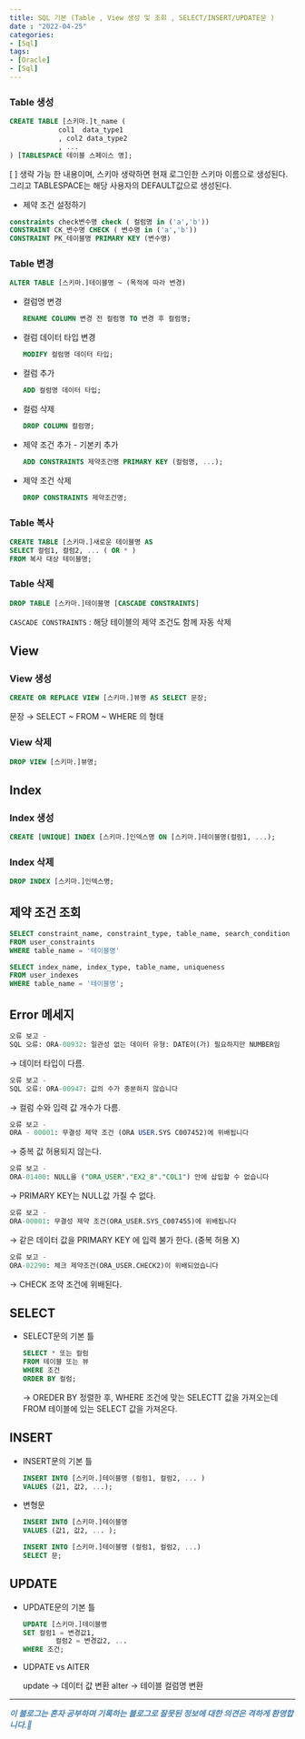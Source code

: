 ```yaml
---
title: SQL 기본 (Table , View 생성 및 조회 , SELECT/INSERT/UPDATE문 )
date : "2022-04-25"
categories:
- [Sql]
tags:
- [Oracle] 
- [Sql]
---
```



### Table 생성

```sql
CREATE TABLE [스키마.]t_name (
			col1  data_type1
			, col2 data_type2
			, ...
) [TABLESPACE 테이블 스페이스 명];
```

[ ] 생략 가능 한 내용이며, 스키마 생략하면 현재  로그인한 스키마 이름으로 생성된다.  그리고 TABLESPACE는 해당 사용자의 DEFAULT값으로 생성된다.  

- 제약 조건 설정하기

```sql
constraints check변수명 check ( 컬럼명 in ('a','b'))
CONSTRAINT CK_변수명 CHECK ( 변수명 in ('a','b'))
CONSTRAINT PK_테이블명 PRIMARY KEY (변수명)
```

   

### Table 변경

```sql
ALTER TABLE [스키마.]테이블명 ~ (목적에 따라 변경)
```

- 컬럼명 변경

  ```sql
  RENAME COLUMN 변경 전 컬럼명 TO 변경 후 컬럼명;
  ```

- 컬럼 데이터 타입 변경

  ```sql
  MODIFY 컬럼명 데이터 타입;
  ```

- 컬럼 추가

  ```sql
  ADD 컬럼명 데이터 타입;
  ```

- 컬럼 삭제

  ```sql
  DROP COLUMN 컬럼명;
  ```

- 제약 조건 추가 - 기본키 추가

  ```sql
  ADD CONSTRAINTS 제약조건명 PRIMARY KEY (컬럼명, ...);
  ```

- 제약 조건 삭제

  ```sql
  DROP CONSTRAINTS 제약조건명;
  ```

  

### Table 복사

```sql
CREATE TABLE [스키마.]새로운 테이블명 AS
SELECT 컬럼1, 컬럼2, ... ( OR * )
FROM 복사 대상 테이블명;
```

  

### Table 삭제

```sql
DROP TABLE [스카마.]테이블명 [CASCADE CONSTRAINTS]
```

`CASCADE CONSTRAINTS` :  해당 테이블의 제약 조건도 함께 자동 삭제  

  

## View

### View 생성

```sql
CREATE OR REPLACE VIEW [스키마.]뷰명 AS SELECT 문장;
```

문장 → SELECT ~ FROM ~ WHERE 의 형태

  

### View 삭제

```sql
DROP VIEW [스키마.]뷰명;
```

  

  

## Index

### Index 생성

```sql
CREATE [UNIQUE] INDEX [스키마.]인덱스명 ON [스키마.]테이블명(컬럼1, ...);
```

### Index 삭제

```sql
DROP INDEX [스키마.]인덱스명;
```

  

  

## 제약 조건 조회

```sql
SELECT constraint_name, constraint_type, table_name, search_condition
FROM user_constraints
WHERE table_name = '테이블명'
```

```sql
SELECT index_name, index_type, table_name, uniqueness
FROM user_indexes
WHERE table_name = '테이블명';
```

## Error 메세지

```sql
오류 보고 -
SQL 오류: ORA-00932: 일관성 없는 데이터 유형: DATE이(가) 필요하지만 NUMBER임
```

→ 데이터 타입이 다름.  

  

```sql
오류 보고 -
SQL 오류: ORA-00947: 값의 수가 충분하지 않습니다
```

→ 컬럼 수와 입력 값 개수가 다름.  

  

```sql
오류 보고 - 
ORA - 00001: 무결성 제약 조건 (ORA USER.SYS C007452)에 위배됩니다
```

→  중복 값 허용되지 않는다.  

  

```sql
오류 보고 -
ORA-01400: NULL을 ("ORA_USER"."EX2_8"."COL1") 안에 삽입할 수 없습니다
```

→ PRIMARY KEY는 NULL값 가질 수 없다.  

  

```sql
오류 보고 -
ORA-00001: 무결성 제약 조건(ORA_USER.SYS_C007455)에 위배됩니다
```

→ 같은 데이터 값을 PRIMARY KEY 에 입력 불가 한다. (중복 허용 X)  

  

```sql
오류 보고 -
ORA-02290: 체크 제약조건(ORA_USER.CHECK2)이 위배되었습니다
```

→ CHECK 조약 조건에 위배된다.  

  

  

## SELECT

- SELECT문의 기본 틀
    
    ```sql
    SELECT * 또는 컬럼
    FROM 테이블 또는 뷰
    WHERE 조건
    ORDER BY 컬럼;
    ```
    
    → OREDER BY 정렬한 후, WHERE 조건에 맞는 SELECTT 값을 가져오는데 FROM 테이블에 있는 SELECT 값을 가져온다.  
    

  

## INSERT

- INSERT문의 기본 틀
    
    ```sql
    INSERT INTO [스키마.]테이블명 (컬럼1, 컬럼2, ... )
    VALUES (값1, 값2, ...);
    ```
    
- 변형문
    
    ```sql
    INSERT INTO [스키마.]테이블명
    VALUES (값1, 값2, ... );
    
    INSERT INTO [스키마.]테이블명 (컬럼1, 컬럼2, ...)
    SELECT 문;
    ```
    

## UPDATE

- UPDATE문의 기본 틀
    
    ```sql
    UPDATE [스키마.]테이블명
    SET 컬럼1 = 변경값1,
            컬럼2 = 변경값2, ...
    WHERE 조건;
    ```
    
- UDPATE vs AlTER
    
    update → 데이터 값 변환
    alter → 테이블 컬럼명 변환


---
**_<span style="color:#4682B4;"> 이 블로그는 혼자 공부하며 기록하는 블로그로 잘못된 정보에 대한 의견은 격하게 환영합니다.🤩 </span>_**